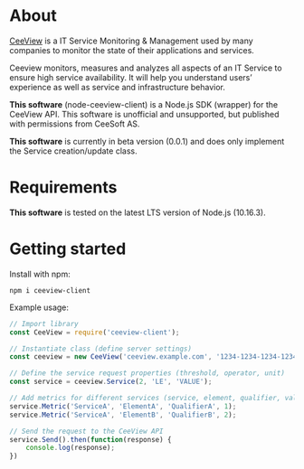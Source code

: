 # About
[CeeView](https://www.ceeview.com) is a IT Service Monitoring & Management used by many companies to monitor the state of their applications and services.

Ceeview monitors, measures and analyzes all aspects of an IT Service to ensure high service availability.
It will help you understand users’ experience as well as service and infrastructure behavior.

**This software** (node-ceeview-client) is a Node.js SDK (wrapper) for the CeeView API. This software is unofficial and unsupported, but published with permissions from CeeSoft AS.

**This software** is currently in beta version (0.0.1) and does only implement the Service creation/update class.

# Requirements
**This software** is tested on the latest LTS version of Node.js (10.16.3).

# Getting started

Install with npm:
```
npm i ceeview-client
```

Example usage:
```javascript
// Import library
const CeeView = require('ceeview-client');

// Instantiate class (define server settings)
const ceeview = new CeeView('ceeview.example.com', '1234-1234-1234-1234');

// Define the service request properties (threshold, operator, unit)
const service = ceeview.Service(2, 'LE', 'VALUE');

// Add metrics for different services (service, element, qualifier, value)
service.Metric('ServiceA', 'ElementA', 'QualifierA', 1);
service.Metric('ServiceA', 'ElementB', 'QualifierB', 2);

// Send the request to the CeeView API
service.Send().then(function(response) {
    console.log(response);
})

```
